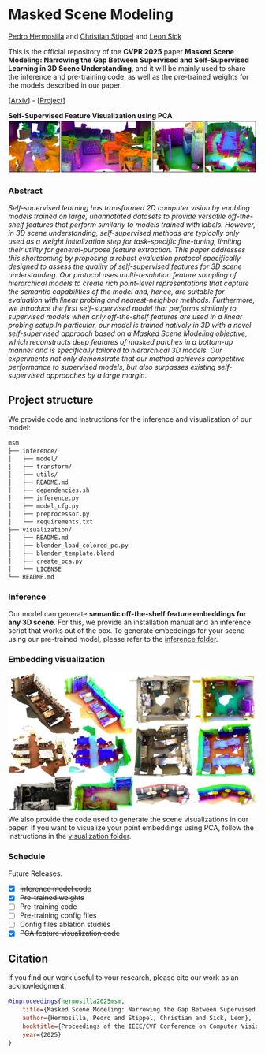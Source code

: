 # Masked Scene Modeling

[Pedro Hermosilla](https://phermosilla.github.io) and [Christian Stippel](https://scholar.google.at/citations?user=Vf9eONQAAAAJ&hl=en) and [Leon Sick](https://leonsick.github.io/)

This is the official repository of the **CVPR 2025** paper **Masked Scene Modeling: Narrowing the Gap Between Supervised and Self-Supervised Learning in 3D Scene Understanding**, and it will be mainly used to share the inference and pre-training code, as well as the pre-trained weights for the models described in our paper.

[[Arxiv](https://arxiv.org/abs/2504.06719)] - [[Project](https://phermosilla.github.io/msm)]

**Self-Supervised Feature Visualization using PCA**
![Teaser](/imgs/teaser.png)

### Abstract
*Self-supervised learning has transformed 2D computer vision by enabling models trained on large, unannotated datasets to provide versatile off-the-shelf features that perform similarly to models trained with labels. However, in 3D scene understanding, self-supervised methods are typically only used as a weight initialization step for task-specific fine-tuning, limiting their utility for general-purpose feature extraction.  This paper addresses this shortcoming by proposing a robust evaluation protocol specifically designed to assess the quality of self-supervised features for 3D scene understanding. Our protocol uses multi-resolution feature sampling of hierarchical models to create rich point-level representations that capture the semantic capabilities of the model and, hence, are suitable for evaluation with linear probing and nearest-neighbor methods. Furthermore, we introduce the first self-supervised model that performs similarly to supervised models when only off-the-shelf features are used in a linear probing setup.In particular, our model is trained natively in 3D with a novel self-supervised approach based on a Masked Scene Modeling objective, which reconstructs deep features of masked patches in a bottom-up manner and is specifically tailored to hierarchical 3D models. Our experiments not only demonstrate that our method achieves competitive performance to supervised models, but also surpasses existing self-supervised approaches by a large margin.*

## Project structure
We provide code and instructions for the inference and visualization of our model:

```
msm
├── inference/
│   ├── model/
│   ├── transform/
│   ├── utils/
│   ├── README.md
│   ├── dependencies.sh
│   ├── inference.py
│   ├── model_cfg.py
│   ├── preprocessor.py
│   └── requirements.txt
├── visualization/
│   ├── README.md
│   ├── blender_load_colored_pc.py
│   ├── blender_template.blend
│   ├── create_pca.py
│   └── LICENSE
└── README.md
```


### Inference
Our model can generate **semantic off-the-shelf feature embeddings for any 3D scene**.
For this, we provide an installation manual and an inference script that works out of the box.
To generate embeddings for your scene using our pre-trained model, please refer to the [inference folder](/inference/).

### Embedding visualization
![](/imgs/visualization.png)
We also provide the code used to generate the scene visualizations in our paper. 
If you want to visualize your point embeddings using PCA, follow the instructions in the [visualization folder](/visualization/).


### Schedule
Future Releases:

- [x] ~~Inference model code~~
- [x] ~~Pre-trained weights~~
- [ ] Pre-training code
- [ ] Pre-training config files
- [ ] Config files ablation studies
- [x] ~~PCA feature visualization code~~

## Citation

If you find our work useful to your research, please cite our work as an acknowledgment.
```bib
@inproceedings{hermosilla2025msm,
    title={Masked Scene Modeling: Narrowing the Gap Between Supervised and Self-Supervised Learning in 3D Scene Understanding}, 
    author={Hermosilla, Pedro and Stippel, Christian and Sick, Leon},
    booktitle={Proceedings of the IEEE/CVF Conference on Computer Vision and Pattern Recognition (CVPR)},
    year={2025}
}